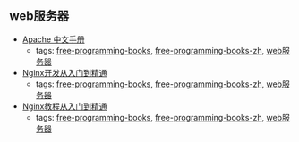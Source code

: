 web服务器
---
* [Apache 中文手册](http://works.jinbuguo.com/apache/menu22/index.html)
    * tags: [free-programming-books](../tags/free-programming-books.md), [free-programming-books-zh](../tags/free-programming-books-zh.md), [web服务器](../tags/web服务器.md)
* [Nginx开发从入门到精通](http://tengine.taobao.org/book/index.html)
    * tags: [free-programming-books](../tags/free-programming-books.md), [free-programming-books-zh](../tags/free-programming-books-zh.md), [web服务器](../tags/web服务器.md)
* [Nginx教程从入门到精通](http://www.ttlsa.com/nginx/nginx-stu-pdf/)
    * tags: [free-programming-books](../tags/free-programming-books.md), [free-programming-books-zh](../tags/free-programming-books-zh.md), [web服务器](../tags/web服务器.md)
